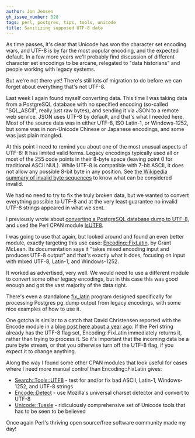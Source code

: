 ```yaml
---
author: Jon Jensen
gh_issue_number: 528
tags: perl, postgres, tips, tools, unicode
title: Sanitizing supposed UTF-8 data
---
```




As time passes, it's clear that Unicode has won the character set encoding wars, and UTF-8 is by far the most popular encoding, and the expected default. In a few more years we'll probably find discussion of different character set encodings to be arcane, relegated to "data historians" and people working with legacy systems.

But we're not there yet! There's still lots of migration to do before we can forget about everything that's not UTF-8.

Last week I again found myself converting data. This time I was taking data from a PostgreSQL database with no specified encoding (so-called "SQL_ASCII", really just raw bytes), and sending it via JSON to a remote web service. JSON uses UTF-8 by default, and that's what I needed here. Most of the source data was in either UTF-8, ISO Latin-1, or Windows-1252, but some was in non-Unicode Chinese or Japanese encodings, and some was just plain mangled.

At this point I need to remind you about one of the most unusual aspects of UTF-8: It has limited valid forms. Legacy encodings typically used all or most of the 255 code points in their 8-byte space (leaving point 0 for traditional ASCII NUL). While UTF-8 is compatible with 7-bit ASCII, it does not allow any possible 8-bit byte in any position. See [the Wikipedia summary of invalid byte sequences](http://en.wikipedia.org/wiki/UTF-8#Invalid_byte_sequences) to know what can be considered invalid.

We had no need to try to fix the truly broken data, but we wanted to convert everything possible to UTF-8 and at the very least guarantee no invalid UTF-8 strings appeared in what we sent.

I previously wrote about [converting a PostgreSQL database dump to UTF-8](/blog/2010/03/09/postgresql-utf-8-conversion), and used the Perl CPAN module [IsUTF8](http://search.cpan.org/perldoc?IsUTF8).

I was going to use that again, but looked around and found an even better module, exactly targeting this use case: [Encoding::FixLatin](http://search.cpan.org/dist/Encoding-FixLatin/), by Grant McLean. Its documentation says it "takes mixed encoding input and produces UTF-8 output" and that's exactly what it does, focusing on input with mixed UTF-8, Latin-1, and Windows-1252.

It worked as advertised, very well. We would need to use a different module to convert some other legacy encodings, but in this case this was good enough and got the vast majority of the data right.

There's even a standalone [fix_latin](http://search.cpan.org/dist/Encoding-FixLatin/script/fix_latin) program designed specifically for processing Postgres pg_dump output from legacy encodings, with some nice examples of how to use it.

One gotcha is similar to a catch that David Christensen reported with the Encode module in a [blog post here about a year ago](/blog/2010/12/31/character-encoding-in-perl-decodeutf8): If the Perl string already has the UTF-8 flag set, Encoding::FixLatin immediately returns it, rather than trying to process it. So it's important that the incoming data be a pure byte stream, or that you otherwise turn off the UTF-8 flag, if you expect it to change anything.

Along the way I found some other CPAN modules that look useful for cases where I need more manual control than Encoding::FixLatin gives:

- [Search::Tools::UTF8](http://search.cpan.org/perldoc?Search::Tools::UTF8) - test for and/or fix bad ASCII, Latin-1, Windows-1252, and UTF-8 strings
- [Encode::Detect](http://search.cpan.org/perldoc?Encode::Detect) - use Mozilla's universal charset detector and convert to UTF-8
- [Unicode::Tussle](http://search.cpan.org/perldoc?Unicode::Tussle) - ridiculously comprehensive set of Unicode tools that has to be seen to be believed

Once again Perl's thriving open source/free software community made my day!


